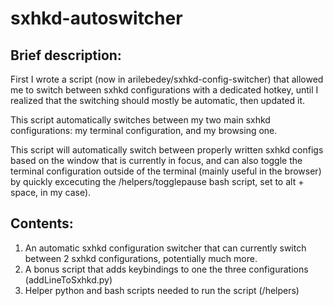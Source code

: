 # sxhkd-autoswitcher
## Brief description:

First I wrote a script (now in arilebedey/sxhkd-config-switcher) that allowed me to switch between sxhkd configurations with a dedicated hotkey, until I realized that the switching should mostly be automatic, then updated it.

This script automatically switches between my two main sxhkd configurations: my terminal configuration, and my browsing one.

This script will automatically switch between properly written sxhkd configs based on the window that is currently in focus, and can also toggle the terminal configuration outside of the terminal (mainly useful in the browser) by quickly excecuting the /helpers/togglepause bash script, set to alt + space, in my case).

## Contents:

1. An automatic sxhkd configuration switcher that can currently switch between 2 sxhkd configurations, potentially much more.
2. A bonus script that adds keybindings to one the three configurations (addLineToSxhkd.py)
3. Helper python and bash scripts needed to run the script (/helpers)

